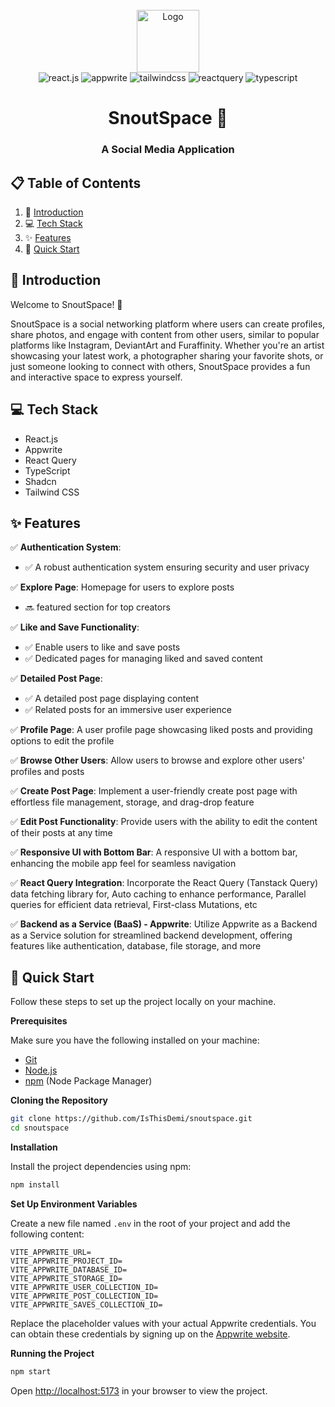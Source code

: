 <div align="center">
  <br />
    <img src="https://github.com/user-attachments/assets/c5b8f933-1c63-4be2-974c-7db3ff886a44" alt="Logo" width="100"/>
  <br />

  <div>
    <img src="https://img.shields.io/badge/-React_JS-black?style=for-the-badge&logoColor=white&logo=react&color=61DAFB" alt="react.js" />
    <img src="https://img.shields.io/badge/-Appwrite-black?style=for-the-badge&logoColor=white&logo=appwrite&color=FD366E" alt="appwrite" />
    <img src="https://img.shields.io/badge/-Tailwind_CSS-black?style=for-the-badge&logoColor=white&logo=tailwindcss&color=06B6D4" alt="tailwindcss" />
    <img src="https://img.shields.io/badge/-React_Query-black?style=for-the-badge&logoColor=white&logo=reactquery&color=FF4154" alt="reactquery" />
    <img src="https://img.shields.io/badge/-Typescript-black?style=for-the-badge&logoColor=white&logo=typescript&color=3178C6" alt="typescript" />
  </div>
  <h1 aligh="center">SnoutSpace 🐾</h1>
  <h3 align="center">A Social Media Application</h3>
</div>

## 📋 <a name="table">Table of Contents</a>

1. 👋 [Introduction](#introduction)
2. 💻 [Tech Stack](#tech-stack)
3. ✨ [Features](#features)
4. 🚀 [Quick Start](#quick-start)

## <a name="introduction">👋 Introduction</a>

Welcome to SnoutSpace! 🎉

SnoutSpace is a social networking platform where users can create profiles, share photos, and engage with content from other users, similar to popular platforms like Instagram, DeviantArt and Furaffinity. Whether you're an artist showcasing your latest work, a photographer sharing your favorite shots, or just someone looking to connect with others, SnoutSpace provides a fun and interactive space to express yourself.

## <a name="tech-stack">💻 Tech Stack</a>

- React.js
- Appwrite
- React Query
- TypeScript
- Shadcn
- Tailwind CSS

## <a name="features">✨ Features</a>

✅ **Authentication System**: 
- ✅ A robust authentication system ensuring security and user privacy

✅ **Explore Page**: Homepage for users to explore posts 
- 🔜 featured section for top creators

✅ **Like and Save Functionality**: 
- ✅ Enable users to like and save posts
- ✅ Dedicated pages for managing liked and saved content

✅ **Detailed Post Page**: 
- ✅ A detailed post page displaying content
- ✅ Related posts for an immersive user experience

✅ **Profile Page**: A user profile page showcasing liked posts and providing options to edit the profile

✅ **Browse Other Users**: Allow users to browse and explore other users' profiles and posts

✅ **Create Post Page**: Implement a user-friendly create post page with effortless file management, storage, and drag-drop feature

✅ **Edit Post Functionality**: Provide users with the ability to edit the content of their posts at any time

✅ **Responsive UI with Bottom Bar**: A responsive UI with a bottom bar, enhancing the mobile app feel for seamless navigation

✅ **React Query Integration**: Incorporate the React Query (Tanstack Query) data fetching library for, Auto caching to enhance performance, Parallel queries for efficient data retrieval, First-class Mutations, etc

✅ **Backend as a Service (BaaS) - Appwrite**: Utilize Appwrite as a Backend as a Service solution for streamlined backend development, offering features like authentication, database, file storage, and more

## <a name="quick-start">🚀 Quick Start</a>

Follow these steps to set up the project locally on your machine.

**Prerequisites**

Make sure you have the following installed on your machine:

- [Git](https://git-scm.com/)
- [Node.js](https://nodejs.org/en)
- [npm](https://www.npmjs.com/) (Node Package Manager)

**Cloning the Repository**

```bash
git clone https://github.com/IsThisDemi/snoutspace.git
cd snoutspace
```

**Installation**

Install the project dependencies using npm:

```bash
npm install
```

**Set Up Environment Variables**

Create a new file named `.env` in the root of your project and add the following content:

```env
VITE_APPWRITE_URL=
VITE_APPWRITE_PROJECT_ID=
VITE_APPWRITE_DATABASE_ID=
VITE_APPWRITE_STORAGE_ID=
VITE_APPWRITE_USER_COLLECTION_ID=
VITE_APPWRITE_POST_COLLECTION_ID=
VITE_APPWRITE_SAVES_COLLECTION_ID=
```

Replace the placeholder values with your actual Appwrite credentials. You can obtain these credentials by signing up on the [Appwrite website](https://appwrite.io/).

**Running the Project**

```bash
npm start
```

Open [http://localhost:5173](http://localhost:5173/) in your browser to view the project.
